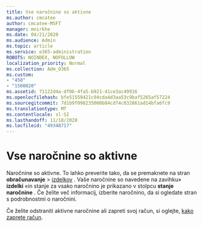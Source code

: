 ```yaml
---
title: Vse naročnine so aktivne
ms.author: cmcatee
author: cmcatee-MSFT
manager: mnirkhe
ms.date: 04/21/2020
ms.audience: Admin
ms.topic: article
ms.service: o365-administration
ROBOTS: NOINDEX, NOFOLLOW
localization_priority: Normal
ms.collection: Adm_O365
ms.custom:
- "458"
- "1500020"
ms.assetid: 71122d4a-df0b-4fa5-b921-41ce3ac49916
ms.openlocfilehash: bfe51559421c94cda4d3aa53c9baf5265af57224
ms.sourcegitcommit: 7d1b9f098235000b84cd74c032861ad14bfa6fc9
ms.translationtype: MT
ms.contentlocale: sl-SI
ms.lasthandoff: 11/18/2020
ms.locfileid: "49348717"
---
```

# <a name="all-subscriptions-are-active"></a>Vse naročnine so aktivne

Naročnine so aktivne. To lahko preverite tako, da se premaknete na stran **obračunavanje** \> [izdelkov](https://go.microsoft.com/fwlink/p/?linkid=842054) . Vaše naročnine so navedene na zavihku» **izdelki** «in stanje za vsako naročnino je prikazano v stolpcu **stanje naročnine** . Če želite več informacij, izberite naročnino, da si ogledate stran s podrobnostmi o naročnini.
  
Če želite odstraniti aktivne naročnine ali zapreti svoj račun, si oglejte, [kako zaprete račun](https://docs.microsoft.com/microsoft-365/commerce/close-your-account?view=o365-worldwide).
